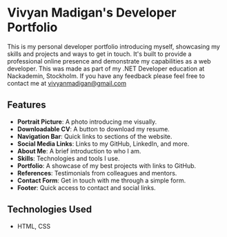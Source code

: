 # Vivyan Madigan's Developer Portfolio

This is my personal developer portfolio introducing myself, showcasing my skills and projects and ways to get in touch. 
It's built to provide a professional online presence and demonstrate my capabilities as a web developer.
This was made as part of my .NET Developer education at Nackademin, Stockholm.
If you have any feedback please feel free to contact me at vivyanmadigan@gmail.com

## Features
- **Portrait Picture**: A photo introducing me visually.
- **Downloadable CV**: A button to download my resume.
- **Navigation Bar**: Quick links to sections of the website.
- **Social Media Links**: Links to my GitHub, LinkedIn, and more.
- **About Me**: A brief introduction to who I am.
- **Skills**: Technologies and tools I use.
- **Portfolio**: A showcase of my best projects with links to GitHub.
- **References**: Testimonials from colleagues and mentors.
- **Contact Form**: Get in touch with me through a simple form.
- **Footer**: Quick access to contact and social links.

## Technologies Used
- HTML, CSS
